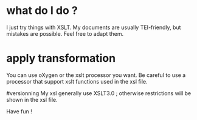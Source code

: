 # what do I do ?
I just try things with XSLT. My documents are usually TEI-friendly, but mistakes are possible. Feel free to adapt them.

# apply transformation
You can use oXygen or the xslt processor you want. Be careful to use a processor that support xslt functions used in the xsl file.

#versionning
My xsl generally use XSLT3.0 ; otherwise restrictions will be shown in the xsl file.

Have fun !
